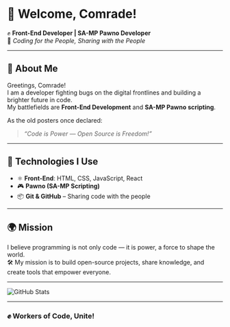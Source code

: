 # 🚩 Welcome, Comrade!

✊ **Front-End Developer | SA-MP Pawno Developer**  
📂 _Coding for the People, Sharing with the People_

---

## 📖 About Me
Greetings, Comrade!  
I am a developer fighting bugs on the digital frontlines and building a brighter future in code.  
My battlefields are **Front-End Development** and **SA-MP Pawno scripting**.  

As the old posters once declared:  
> *“Code is Power — Open Source is Freedom!”*

---

## 🔨 Technologies I Use
- ⚛️ **Front-End**: HTML, CSS, JavaScript, React  
- 🎮 **Pawno (SA-MP Scripting)**  
- 📦 **Git & GitHub** – Sharing code with the people  

---

## 🌍 Mission
I believe programming is not only code — it is power, a force to shape the world.  
🛠 My mission is to build open-source projects, share knowledge, and create tools that empower everyone.  

---

![GitHub Stats](https://github-readme-stats.vercel.app/api?username=atskureli1&show_icons=true&theme=radical)

---

### ✊ Workers of Code, Unite!
